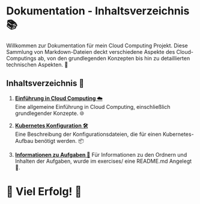 # Dokumentation - Inhaltsverzeichnis 📚

Willkommen zur Dokumentation für mein Cloud Computing Projekt. Diese Sammlung von Markdown-Dateien deckt verschiedene Aspekte des Cloud-Computings ab, von den grundlegenden Konzepten bis hin zu detaillierten technischen Aspekten. 🚀

## Inhaltsverzeichnis 📜

1. **[Einführung in Cloud Computing ☁️](./CLOUD_COMPUTING.md)**  
   Eine allgemeine Einführung in Cloud Computing, einschließlich grundlegender Konzepte. 🌐

2. **[Kubernetes Konfiguration 🛠️](./KUBERNETES.md)**  
   Eine Beschreibung der Konfigurationsdateien, die für einen Kubernetes-Aufbau benötigt werden. 📦

3. **[Informationen zu Aufgaben 📝](../exercises)**
   Für Informationen zu den Ordnern und Inhalten der Aufgaben, wurde im exercises/ eine README.md Angelegt 🧠.

# 🙌 Viel Erfolg! 🦆
